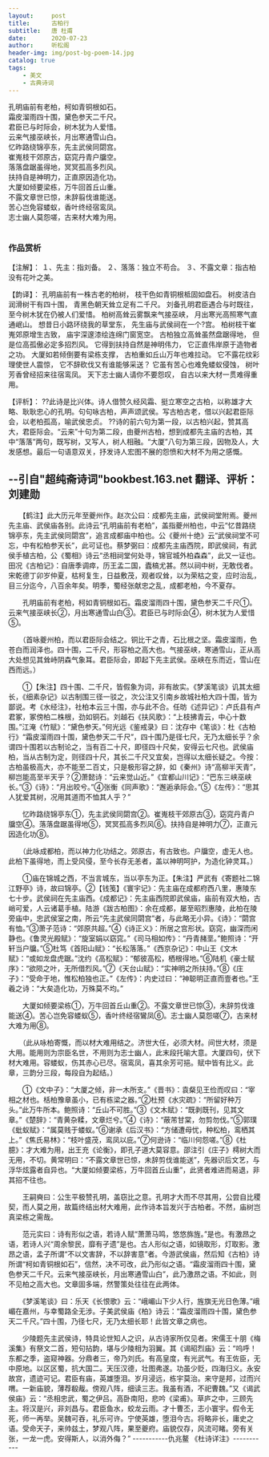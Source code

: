 ```yaml
---
layout:     post
title:      古柏行
subtitle:   唐 杜甫
date:       2020-07-23
author:     听松阁
header-img: img/post-bg-poem-14.jpg
catalog: true
tags:
    - 美文
    - 古典诗词
---
```


孔明庙前有老柏，柯如青铜根如石。<br>
霜皮溜雨四十围，黛色参天二千尺。<br>
君臣已与时际会，树木犹为人爱惜。<br>
云来气接巫峡长，月出寒通雪山白。<br>
忆昨路绕锦亭东，先主武侯同閟宫。<br>
崔嵬枝干郊原古，窈窕丹青户牖空。<br>
落落盘踞虽得地，冥冥孤高多烈风。<br>
扶持自是神明力，正直原因造化功。<br>
大厦如倾要梁栋，万牛回首丘山重。<br>
不露文章世已惊，未辞翦伐谁能送。<br>
苦心岂免容蝼蚁，香叶终经宿鸾凤。<br>
志士幽人莫怨嗟，古来材大难为用。<br>
<br>

### 作品赏析
【注解】：
１、先主：指刘备。
２、落落：独立不苟合。
３、不露文章：指古柏没有花叶之美。

【韵译】：
孔明庙前有一株古老的柏树，
枝干色如青铜根柢固如盘石。
树皮洁白润滑树干有四十围，
青黑色朝天耸立足有二千尺。
刘备孔明君臣遇合与时既往，
至今树木犹在仍被人们爱惜。
柏树高耸云雾飘来气接巫峡，
月出寒光高照寒气直通岷山。
想昔日小路环绕我的草堂东，
先生庙与武侯祠在一个?宫。
柏树枝干崔嵬郊原增生古致，
庙宇深邃漆绘连绵门窗宽空。
古柏独立高耸虽然盘踞得地，
但是位高孤傲必定多招烈风。
它得到扶持自然是神明伟力，
它正直伟岸原于造物者之功。
大厦如若倾倒要有梁栋支撑，
古柏重如丘山万年也难拉动。
它不露花纹彩理使世人震惊，
它不辞砍伐又有谁能够采送？
它虽有苦心也难免蝼蚁侵蚀，
树叶芳香曾经招来往宿鸾凤。
天下志士幽人请你不要怨叹，
自古以来大材一贯难得重用。

【评析】：
??此诗是比兴体。诗人借赞久经风霜、挺立寒空之古柏，以称雄才大略、耿耿忠心的孔明。句句咏古柏，声声颂武侯。写古柏古老，借以兴起君臣际会，以老柏孤高，喻武侯忠贞。
??诗的前六句为第一段，以古柏兴起，赞其高大，君臣际会。“云来”十句为第二段，由夔州古柏，想到成都先主庙的古柏，其中“落落”两句，既写树，又写人，树人相融。“大厦”八句为第三段，因物及人，大发感想。最后一句语意双关，抒发诗人宏图不展的怨愤和大材不为用之感慨。

--引自"超纯斋诗词"bookbest.163.net 翻译、评析：刘建勋
--------------------------------------------------
　　【鹤注】此大历元年至夔州作。赵次公曰：成都先主庙，武侯祠堂附焉。夔州先主庙、武侯庙各别。此诗云“孔明庙前有老柏”，盖指夔州柏也，中云“忆昔路绕锦亭东，先主武侯同閟宫”，追言成都庙中柏也。公《夔州十绝》云“武侯祠堂不可忘，中有松柏参天长”，此可证也。蔡梦弼曰：成都先主庙西院，即武侯祠，有武侯手植古柏，公《蜀相》诗云“丞相祠堂何处寻，锦官城外柏森森”，此又一证也。田况《古柏记》：自唐季调瘁，历王孟二国，蠹槁尤甚。然以祠中树，无敢伐者。宋乾德丁卯岁仲夏，枯柯复生，日益敷茂，观者叹耸，以为荣枯之变，应时治乱，目三分迄今，八百余年矣。明季，蜀经张献忠之乱，成都老柏，今不夏存。

　　孔明庙前有老柏，柯如青铜根如石。霜皮溜雨四十围，黛色参天二千尺①。云来气接巫峡长②，月出寒通雪山白③。君臣已与时际会④，树木犹为人爱惜⑤。

　　（首咏夔州柏，而以君臣际会结之。铜比干之青，石比根之坚。霜皮溜雨，色苍白而润泽也。四十围，二千尺，形容柏之高大也。气接巫峡，寒通雪山，正从高大处想见其耸峙阴森气象耳。君臣际会，即起下先主武侯。巫峡在东而近，雪山在西而远。）

　　①【朱注】四十围、二千尺，皆假象为词，非有故实。《梦溪笔谈》讥其太细长，《细素杂记》以古制围三径一驳之，次公注又引南乡故城社柏大四十围，皆为鄙说。考《水经注》，社柏本云三十围，亦与此不合。任昉《述异记》：卢氏县有卢君冢，冢傍柏二株根，劲如铜石。刘越石《扶风歌》：“上枝拂青云，中心十数围。”江淹《竹赋》：“黛色参天。”何光远《鉴戒录》曰：沈存中《笔谈》：杜《古柏行》“霜皮溜雨四十围，黛色参天二千尺”，四十围乃是径七尺，无乃太细长乎？余谓四十围若以古制论之，当有百二十尺，即径四十尺矣，安得云七尺也。武侯庙柏，当从古制为定，则径四十尺，其长二千尺又宜矣，岂得以太细长疑之。今按：古柏虽极高大，亦不能至二百丈，只是极形容之辞，如《秦州》诗“高柳半天青”，柳岂能高至半天乎？②萧懿诗：“云来觉山近。”《宜都山川记》：“巴东三峡巫峡长。”③《诗》：“月出皎兮。”④张衡《同声歌》：“邂逅承际会。”⑤《左传》：“思其人犹爱其树，况用其道而不恤其人乎？”

　　忆昨路绕锦亭东①，先主武侯同閟宫②。崔嵬枝干郊原古③，窈窕丹青户牖空④。落落盘踞虽得地⑤，冥冥孤高多烈风⑥。扶持自是神明力⑦，正直元因造化功⑧。

　　（此咏成都柏，而以神力化功结之。郊原古，有古致也。户牖空，虚无人也。此柏下虽得地，而上受风侵，至今长存无恙者，盖以神明呵护，为造化钟灵耳。）

　　①庙在锦城之西，不当言城东，当以亭东为正。【朱注】严武有《寄题社二锦江野亭》诗，故曰锦亭。②【钱笺】《寰宇记》：先主庙在成都府西八里，惠陵东七十步。武侯祠在先主庙西。《成都记》：先主庙西院即武侯庙，庙前有双大柏，古峭可爱，人云诸葛手植。陆游《跋古柏图》：余在成都，屡至昭烈惠陵，此柏在陵旁庙中，忠武侯室之南，所云“先主武侯同閟宫”者，与此略无小异。《诗》：“閟宫有恤。”③萧子范诗：“郊原共超。”④《诗正义》：所居之宫形状。窈窕，幽深而闲静也。《鲁灵光殿赋》：“旋室娟以窈窕。”《司马相如传》：“丹青赭垩。”鲍照诗：“开轩当户牖。”⑤杜笃《首阳山赋》：“长松落落。”《西京杂记》：中山王《文木赋》：“或如龙盘虎踞。”沈约《高松赋》：“郁彼高松，栖根得地。”⑥陆机《豪士赋序》：“欲陨之叶，无所借烈风。”⑦《天台山赋》：“实神明之所扶持。”⑧《庄子》：“受命于地，惟松柏独也正。”《左传》：内史过曰：“神聪明正直而壹者也。”王羲之诗：“大矣造化功，万殊莫不均。”

　　大厦如倾要梁栋①，万牛回首丘山重②。不露文章世已惊③，未辞剪伐谁能送④。苦心岂免容蝼蚁⑤，香叶终经宿鸞凤⑥。志士幽人莫怨嗟⑦，古来材大难为用⑧。

　　（此从咏柏寄慨，而以材大难用结之。济世大任，必须大材。间世大材，须是大用。能用则为宗臣名世，不用则为志士幽人，此末段托喻大意。大厦四句，伏下材大难用。容蝼蚁，伤其赤心已尽。宿鸾凤，喜其余芳可挹。赋中皆有比义。此章，三韵分三段，每段自为起结。）

　　①《文中子》：“大厦之倾，非一木所支。”《晋书》：袁粲见王俭而叹曰：“宰相之材也。栝柏豫章虽小，已有栋梁之器。”②杜预《水灾疏》：“所留好种万头。”此万牛所本。鲍照诗：“丘山不可胜。”③《文木赋》：“既剥既刊，见其文章。”《楚辞》：“青黄杂糅，文章烂兮。”④《诗》：“蔽芾甘棠，勿剪勿伐。”⑤郭璞《蚍蚁赋》：“属莫贱于蝼蚁。”⑥谢承《后汉书》：“方储遭母忧，种松柏，鸾栖其上。”《焦氏易林》：“枝叶盛茂，鸾凤以庇。”⑦何逊诗：“临川何怨嗟。”⑧《杜臆》：才大难为用，出王充《论衡》，即孔子道大莫容意。邵注引《庄子》樗树大而无用，不切。黄常明曰：“不露文章世已惊，未辞剪伐谁能送”，先器识后文艺，与浮华炫露者自异也。“大厦如倾要梁栋，万牛回首丘山重”，此贤者难进而易退，非其招不往也。

　　王嗣奭曰：公生平极赞孔明，盖窃比之意。孔明才大而不尽其用，公尝自比稷契，而人莫之用，故篇终结出材大难用，此作诗本旨发兴于古柏者。不然，庙树岂真梁栋之需哉。

　　范元实曰：诗有形似之语，若诗人赋“萧萧马鸣，悠悠旆旌。”是也。有激昂之语，若诗人兴“周余黎民，靡有孑遗”是也。古人形似之语，如镜取形，灯取影。激昂之语，孟子所谓“不以文害辞，不以辞害意”者。今游武侯庙，然后知《古柏》诗所谓“柯如青铜根如石”，信然，决不可改，此乃形似之语。“霜皮溜雨四十围，黛色参天二千尺。云来气接巫峡长，月出寒通雪山白”，此乃激昂之语。不如此，则不见柏之高大也。文章固多端，然警策处往往在此两体。

　　《梦溪笔谈》曰：乐天《长恨歌》云：“峨嵋山下少人行，旌旗无光日色薄。”峨嵋在嘉州，与幸蜀路全无涉。子美武侯庙《柏》诗云：“霜皮溜雨四十围，黛色参天二千尺。”四十围，乃径七尺，无乃太细长耶！此皆文章之病也。

　　少陵题先主武侯诗，特具论世知人之识，从古诗家所仅见者。宋儒王十朋《梅溪集》有祭文二首，短句拈韵，堪与少陵相为羽翼。其《谒昭烈庙》云：“呜呼！东都之季，盗窥神器。分鼎者三，帝乃刘氏。有高皇度，有光武气。有王佐臣，无中原地。以区区蜀，抗大国二。天压汉德，壮图弗遂。功虽少贬，四海归义。永安故宫，遗迹可记。君臣有庙，英雄堕泪。岁月浸远，栋宇莫治。来守是邦，过而兴喟。一新庙貌，薄荐殽胾。傍观八阵，细读三志。我虽有酒，不祀曹魏。”又《谒武侯庙》云：“丞相忠武，蜀之伊吕。高卧南阳，悲吟《梁甫》。草庐之中，三顾先主。将汉是兴，非刘昌与。君臣鱼水，蛟龙云雨。才十曹丕，志小寰宇。假令无死，师一再举。吴魏可吞，礼乐可许。宁使英雄，堕泪今古。将略非长，庸史之语。受命天子，来帅兹土，梦观八阵，果至夔府。庙貌仅存，风流可睹。旁有关张，一龙一虎。安得斯人，以消外侮？”
-----------仇兆鳌 《杜诗详注》-----------
